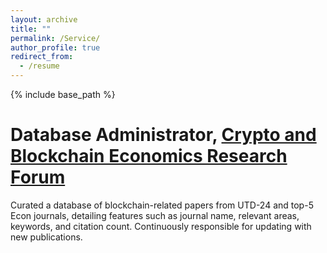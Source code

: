 ```yaml
---
layout: archive
title: ""
permalink: /Service/
author_profile: true
redirect_from:
  - /resume
---
```


{% include base_path %}

Database Administrator, [Crypto and Blockchain Economics Research Forum](https://www.cber-forum.org/literature)
=====
Curated a database of blockchain-related papers from UTD-24 and top-5 Econ journals, detailing features such as journal name, relevant areas, keywords, and citation count. Continuously responsible for updating with new publications.
